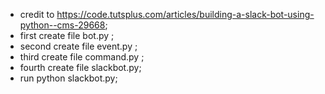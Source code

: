- credit to https://code.tutsplus.com/articles/building-a-slack-bot-using-python--cms-29668;
- first create   file bot.py ;
- second create file event.py ;
- third create file command.py ;
- fourth create file slackbot.py; 
- run python slackbot.py;
